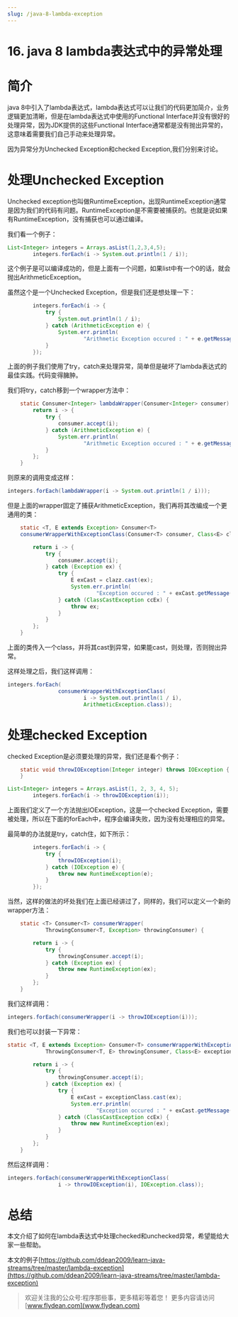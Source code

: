 ```yaml
---
slug: /java-8-lambda-exception
---
```


# 16. java 8 lambda表达式中的异常处理

# 简介

java 8中引入了lambda表达式，lambda表达式可以让我们的代码更加简介，业务逻辑更加清晰，但是在lambda表达式中使用的Functional Interface并没有很好的处理异常，因为JDK提供的这些Functional Interface通常都是没有抛出异常的，这意味着需要我们自己手动来处理异常。

因为异常分为Unchecked Exception和checked Exception,我们分别来讨论。

# 处理Unchecked Exception

Unchecked exception也叫做RuntimeException，出现RuntimeException通常是因为我们的代码有问题。RuntimeException是不需要被捕获的。也就是说如果有RuntimeException，没有捕获也可以通过编译。

我们看一个例子：

~~~java
List<Integer> integers = Arrays.asList(1,2,3,4,5);
        integers.forEach(i -> System.out.println(1 / i));
~~~

这个例子是可以编译成功的，但是上面有一个问题，如果list中有一个0的话，就会抛出ArithmeticException。 

虽然这个是一个Unchecked Exception，但是我们还是想处理一下：

~~~java
        integers.forEach(i -> {
            try {
                System.out.println(1 / i);
            } catch (ArithmeticException e) {
                System.err.println(
                        "Arithmetic Exception occured : " + e.getMessage());
            }
        });
~~~

上面的例子我们使用了try，catch来处理异常，简单但是破坏了lambda表达式的最佳实践。代码变得臃肿。

我们将try，catch移到一个wrapper方法中：

~~~java
    static Consumer<Integer> lambdaWrapper(Consumer<Integer> consumer) {
        return i -> {
            try {
                consumer.accept(i);
            } catch (ArithmeticException e) {
                System.err.println(
                        "Arithmetic Exception occured : " + e.getMessage());
            }
        };
    }
~~~

则原来的调用变成这样：

~~~java
integers.forEach(lambdaWrapper(i -> System.out.println(1 / i)));
~~~

但是上面的wrapper固定了捕获ArithmeticException，我们再将其改编成一个更通用的类：

~~~java
    static <T, E extends Exception> Consumer<T>
    consumerWrapperWithExceptionClass(Consumer<T> consumer, Class<E> clazz) {

        return i -> {
            try {
                consumer.accept(i);
            } catch (Exception ex) {
                try {
                    E exCast = clazz.cast(ex);
                    System.err.println(
                            "Exception occured : " + exCast.getMessage());
                } catch (ClassCastException ccEx) {
                    throw ex;
                }
            }
        };
    }
~~~

上面的类传入一个class，并将其cast到异常，如果能cast，则处理，否则抛出异常。

这样处理之后，我们这样调用：

~~~java
integers.forEach(
                consumerWrapperWithExceptionClass(
                        i -> System.out.println(1 / i),
                        ArithmeticException.class));
~~~


# 处理checked Exception

checked Exception是必须要处理的异常，我们还是看个例子：

~~~java
    static void throwIOException(Integer integer) throws IOException {
    }
~~~

~~~java
List<Integer> integers = Arrays.asList(1, 2, 3, 4, 5);
        integers.forEach(i -> throwIOException(i));
~~~

上面我们定义了一个方法抛出IOException，这是一个checked Exception，需要被处理，所以在下面的forEach中，程序会编译失败，因为没有处理相应的异常。

最简单的办法就是try，catch住，如下所示：

~~~java
        integers.forEach(i -> {
            try {
                throwIOException(i);
            } catch (IOException e) {
                throw new RuntimeException(e);
            }
        });
~~~

当然，这样的做法的坏处我们在上面已经讲过了，同样的，我们可以定义一个新的wrapper方法：

~~~java
    static <T> Consumer<T> consumerWrapper(
            ThrowingConsumer<T, Exception> throwingConsumer) {

        return i -> {
            try {
                throwingConsumer.accept(i);
            } catch (Exception ex) {
                throw new RuntimeException(ex);
            }
        };
    }
~~~

我们这样调用：

~~~java
integers.forEach(consumerWrapper(i -> throwIOException(i)));
~~~

我们也可以封装一下异常：

~~~java
static <T, E extends Exception> Consumer<T> consumerWrapperWithExceptionClass(
            ThrowingConsumer<T, E> throwingConsumer, Class<E> exceptionClass) {

        return i -> {
            try {
                throwingConsumer.accept(i);
            } catch (Exception ex) {
                try {
                    E exCast = exceptionClass.cast(ex);
                    System.err.println(
                            "Exception occured : " + exCast.getMessage());
                } catch (ClassCastException ccEx) {
                    throw new RuntimeException(ex);
                }
            }
        };
    }
~~~

然后这样调用：

~~~java
integers.forEach(consumerWrapperWithExceptionClass(
                i -> throwIOException(i), IOException.class));
~~~

# 总结

本文介绍了如何在lambda表达式中处理checked和unchecked异常，希望能给大家一些帮助。

本文的例子[https://github.com/ddean2009/learn-java-streams/tree/master/lambda-exception](https://github.com/ddean2009/learn-java-streams/tree/master/lambda-exception)

> 欢迎关注我的公众号:程序那些事，更多精彩等着您！
> 更多内容请访问 [www.flydean.com](www.flydean.com)





